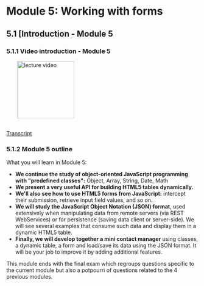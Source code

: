 # Module 5: Working with forms


## 5.1 [Introduction - Module 5

### 5.1.1 Video introduction - Module 5

<a href="https://edx-video.net/W3CJSIXX2016-V003700_DTH.mp4" target="_BLANK">
  <img style="margin-left: 2em;" src="https://bit.ly/2JtB40Q" alt="lecture video" width=150/>
</a><br/><br/>

[Transcript](https://tinyurl.com/r6acfnnb)


### 5.1.2 Module 5 outline

What you will learn in Module 5:

+ __We continue the study of object-oriented JavaScript programming with "predefined classes":__ Object, Array, String, Date, Math
+ __We present a very useful API for building HTML5 tables dynamically.__
+ __We'll also see how to use HTML5 forms from JavaScript:__ intercept their submission, retrieve input field values, and so on.
+ __We will study the JavaScript Object Notation (JSON) format__, used extensively when manipulating data from remote servers (via REST WebServices) or for persistence (saving data client or server-side). We will see several examples that consume such data and display them in a dynamic HTML5 table.
+ __Finally, we will develop together a mini contact manager__ using classes, a dynamic table, a form and load/save its data using the JSON format. It will be your job to improve it by adding additional features.

This module ends with the final exam which regroups questions specific to the current module but also a potpourri of questions related to the 4 previous modules.


